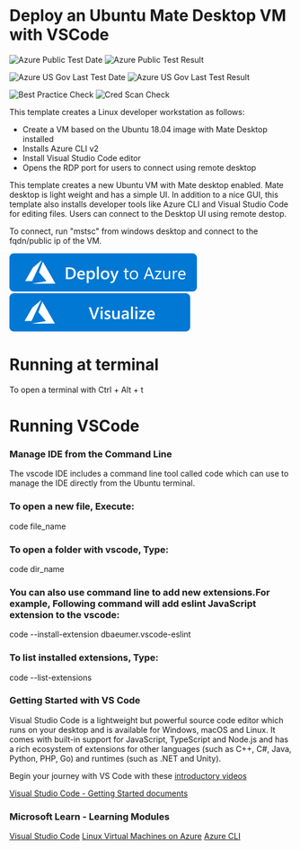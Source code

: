 # Deploy an Ubuntu Mate Desktop VM with VSCode

![Azure Public Test Date](https://azurequickstartsservice.blob.core.windows.net/badges/101-ubuntu-mate-desktop-vscode/PublicLastTestDate.svg)
![Azure Public Test Result](https://azurequickstartsservice.blob.core.windows.net/badges/101-ubuntu-mate-desktop-vscode/PublicDeployment.svg)

![Azure US Gov Last Test Date](https://azurequickstartsservice.blob.core.windows.net/badges/101-ubuntu-mate-desktop-vscode/FairfaxLastTestDate.svg)
![Azure US Gov Last Test Result](https://azurequickstartsservice.blob.core.windows.net/badges/101-ubuntu-mate-desktop-vscode/FairfaxDeployment.svg)

![Best Practice Check](https://azurequickstartsservice.blob.core.windows.net/badges/101-ubuntu-mate-desktop-vscode/BestPracticeResult.svg)
![Cred Scan Check](https://azurequickstartsservice.blob.core.windows.net/badges/101-ubuntu-mate-desktop-vscode/CredScanResult.svg)

This template creates a Linux developer workstation as follows:

- Create a VM based on the Ubuntu 18.04 image with Mate Desktop installed
- Installs Azure CLI v2
- Install Visual Studio Code editor
- Opens the RDP port for users to connect using remote desktop

This template creates a new Ubuntu VM with Mate desktop enabled. Mate desktop is
light weight and has a simple UI. In addition to a nice GUI, this template also
installs developer tools like Azure CLI and Visual Studio Code for editing
files. Users can connect to the Desktop UI using remote destop.

To connect, run "mstsc" from windows desktop and connect to the fqdn/public ip
of the VM.

[![Deploy To Azure](https://raw.githubusercontent.com/Azure/azure-quickstart-templates/master/1-CONTRIBUTION-GUIDE/images/deploytoazure.svg?sanitize=true)](https://portal.azure.com/#create/Microsoft.Template/uri/https%3A%2F%2Fraw.githubusercontent.com%2FAzure%2Fazure-quickstart-templates%2Fmaster%2F101-ubuntu-mate-desktop-vscode%2Fazuredeploy.json)
[![Visualize](https://raw.githubusercontent.com/Azure/azure-quickstart-templates/master/1-CONTRIBUTION-GUIDE/images/visualizebutton.svg?sanitize=true)](http://armviz.io/#/?load=https%3A%2F%2Fraw.githubusercontent.com%2FAzure%2Fazure-quickstart-templates%2Fmaster%2F101-ubuntu-mate-desktop-vscode%2Fazuredeploy.json)

# Running at terminal

To open a terminal with Ctrl + Alt + t

# Running VSCode

### Manage IDE from the Command Line

The vscode IDE includes a command line tool called code which can use to manage
the IDE directly from the Ubuntu terminal.

### To open a new file, Execute:

code file_name

### To open a folder with vscode, Type:

code dir_name

### You can also use command line to add new extensions.For example, Following command will add eslint JavaScript extension to the vscode:

code --install-extension dbaeumer.vscode-eslint

### To list installed extensions, Type:

code --list-extensions

### Getting Started with VS Code

Visual Studio Code is a lightweight but powerful source code editor which runs
on your desktop and is available for Windows, macOS and Linux. It comes with
built-in support for JavaScript, TypeScript and Node.js and has a rich ecosystem
of extensions for other languages (such as C++, C#, Java, Python, PHP, Go) and
runtimes (such as .NET and Unity).

Begin your journey with VS Code with these
[introductory videos](https://code.visualstudio.com/docs/introvideos/overview)

[Visual Studio Code - Getting Started documents](https://code.visualstudio.com/docs)

### Microsoft Learn - Learning Modules

[Visual Studio Code](https://docs.microsoft.com/en-us/learn/browse/?term=Visual%20Studio%20Code)
[Linux Virtual Machines on Azure](https://docs.microsoft.com/en-us/learn/browse/?term=Linux%20Virtual%20Machine)
[Azure CLI](https://docs.microsoft.com/en-us/learn/browse/?term=Azure%20CLI)
